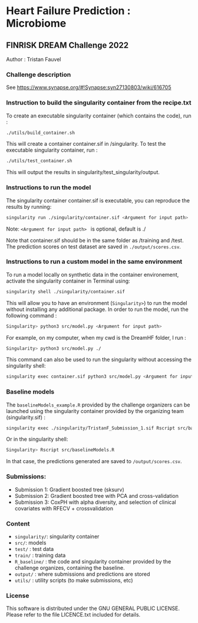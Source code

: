 # Heart Failure Prediction : Microbiome
## FINRISK DREAM Challenge 2022

Author : Tristan Fauvel

### Challenge description

See <https://www.synapse.org/#!Synapse:syn27130803/wiki/616705>


### Instruction to build the singularity container from the recipe.txt

To create an executable singularity container (which contains the code), run :

```bash
./utils/build_container.sh
```

This will create a container container.sif in /singularity.
To test the executable singularity container, run :

```bash
./utils/test_container.sh
```

This will output the results in singularity/test_singularity/output.

### Instructions to run the model

The singularity container container.sif is executable, you can reproduce the results by running:

```bash
singularity run ./singularity/container.sif <Argument for input path>
```

Note: `<Argument for input path> ` is optional, default is ./


Note that container.sif should be in the same folder as /training and /test.
The prediction scores on test dataset are saved in `./output/scores.csv`.
### Instructions to run a custom model in the same environment

To run a model locally on synthetic data in the container environement, activate the singularity container in Terminal using:

```bash
singularity shell ./singularity/container.sif
```

This will allow you to have an environment (`Singularity>`) to run the model without installing any additional package.
In order to run the model, run the following command :

```bash
Singularity> python3 src/model.py <Argument for input path>
```

For example, on my computer, when my cwd is the DreamHF folder, I run :

```bash
Singularity> python3 src/model.py ./
```

This command can also be used to run the singularity without accessing the singularity shell:

```bash
singularity exec container.sif python3 src/model.py <Argument for input path>
```
### Baseline models

The `baselineModels_example.R` provided by the challenge organizers can be launched using the singularity container provided by the organizing team (singularity.sif) :  

```bash
singularity exec ./singularity/TristanF_Submission_1.sif Rscript src/baselineModels.R
```

Or in the singularity shell:

```bash
Singularity> Rscript src/baselineModels.R
```

In that case, the predictions generated are saved to `/output/scores.csv`.

### Submissions:

- Submission 1: Gradient boosted tree (sksurv)
- Submission 2: Gradient boosted tree with PCA and cross-validation
- Submission 3: CoxPH with alpha diversity, and selection of clinical covariates with RFECV + crossvalidation


### Content

- `singularity/`: singularity container
- `src/`: models
- `test/` : test data
- `train/` : training data
- `R_baseline/` : the code and singularity container provided by the challenge organizes, containing the baseline.
- `output/` : where submissions and predictions are stored
- `utils/` : utility scripts (to make submissions, etc)

### License

This software is distributed under the GNU GENERAL PUBLIC LICENSE. Please refer to the file LICENCE.txt included for details.
